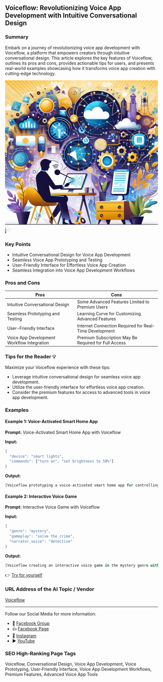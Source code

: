 ## Voiceflow: Revolutionizing Voice App Development with Intuitive Conversational Design

### Summary
Embark on a journey of revolutionizing voice app development with Voiceflow, a platform that empowers creators through intuitive conversational design. This article explores the key features of Voiceflow, outlines its pros and cons, provides actionable tips for users, and presents real-world examples showcasing how it transforms voice app creation with cutting-edge technology.

<img src="./voiceflow.webp" alt="Voiceflow Image"/>

### Key Points
- Intuitive Conversational Design for Voice App Development
- Seamless Voice App Prototyping and Testing
- User-Friendly Interface for Effortless Voice App Creation
- Seamless Integration into Voice App Development Workflows

### Pros and Cons

| Pros                             | Cons                                               |
| -------------------------------- | -------------------------------------------------- |
| Intuitive Conversational Design  | Some Advanced Features Limited to Premium Users   |
| Seamless Prototyping and Testing | Learning Curve for Customizing Advanced Features |
| User-Friendly Interface           | Internet Connection Required for Real-Time Development |
| Voice App Development Workflow Integration | Premium Subscription May Be Required for Full Access|

### Tips for the Reader 💡
Maximize your Voiceflow experience with these tips:
- Leverage intuitive conversational design for seamless voice app development.
- Utilize the user-friendly interface for effortless voice app creation.
- Consider the premium features for access to advanced tools in voice app development.

### Examples

#### Example 1: Voice-Activated Smart Home App
**Prompt:** Voice-Activated Smart Home App with Voiceflow

**Input:**
```dart
{
  "device": "smart lights",
  "commands": ["turn on", "set brightness to 50%"]
}
```

**Output:**
```dart
[Voiceflow prototyping a voice-activated smart home app for controlling smart lights with commands like "turn on" and "set brightness to 50%"]
```

#### Example 2: Interactive Voice Game
**Prompt:** Interactive Voice Game with Voiceflow

**Input:**
```dart
{
  "genre": "mystery",
  "gameplay": "solve the crime",
  "narrator_voice": "detective"
}
```

**Output:**
```dart
[Voiceflow creating an interactive voice game in the mystery genre with gameplay focused on solving a crime, narrated by a detective voice]
```

👉 <a href="https://www.voiceflow.com/" target="_blank">Try for yourself</a>

### URL Address of the AI Topic / Vendor
<a href="https://www.voiceflow.com/" target="_blank">Voiceflow</a>

---

Follow our Social Media for more information:

- 📘 <a href="https://www.facebook.com/groups/trionxai" target="_blank">Facebook Group</a>
- 👍 <a href="https://www.facebook.com/ai.trionxai" target="_blank">Facebook Page</a>
- 📸 <a href="https://www.instagram.com/trionxai/" target="_blank">Instagram</a>
- ▶️ <a href="https://www.youtube.com/@robotdocs/" target="_blank">YouTube</a>

### SEO High-Ranking Page Tags
Voiceflow, Conversational Design, Voice App Development, Voice Prototyping, User-Friendly Interface, Voice App Development Workflows, Premium Features, Advanced Voice App Tools